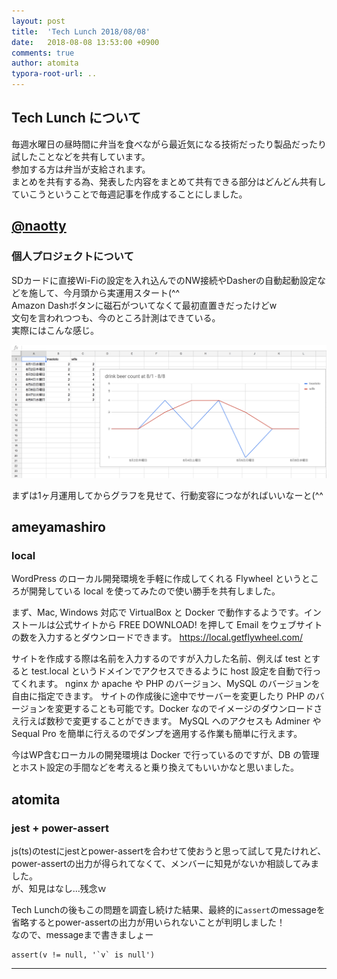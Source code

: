 ```yaml
---
layout: post
title:  'Tech Lunch 2018/08/08'
date:   2018-08-08 13:53:00 +0900
comments: true
author: atomita
typora-root-url: ..
---
```


## Tech Lunch について

毎週水曜日の昼時間に弁当を食べながら最近気になる技術だったり製品だったり試したことなどを共有しています。  
参加する方は弁当が支給されます。  
まとめを共有する為、発表した内容をまとめて共有できる部分はどんどん共有していこうということで毎週記事を作成することにしました。  

## [@naotty](https://github.com/naotty)
### 個人プロジェクトについて
SDカードに直接Wi-Fiの設定を入れ込んでのNW接続やDasherの自動起動設定などを施して、今月頭から実運用スタート(^^  
Amazon Dashボタンに磁石がついてなくて最初直置きだったけどw  
文句を言われつつも、今のところ計測はできている。  
実際にはこんな感じ。  

![06DBE641E2ADA9774BB8F384FCC54BCD.png](/images/2018/08/06DBE641E2ADA9774BB8F384FCC54BCD.png)

まずは1ヶ月運用してからグラフを見せて、行動変容につながればいいなーと(^^


## ameyamashiro

### local

WordPress のローカル開発環境を手軽に作成してくれる Flywheel というところが開発している local を使ってみたので使い勝手を共有しました。

まず、Mac, Windows 対応で VirtualBox と Docker で動作するようです。インストールは公式サイトから FREE DOWNLOAD! を押して Email をウェブサイトの数を入力するとダウンロードできます。
https://local.getflywheel.com/

サイトを作成する際は名前を入力するのですが入力した名前、例えば test とすると test.local というドメインでアクセスできるように host 設定を自動で行ってくれます。
nginx か apache や PHP のバージョン、MySQL のバージョンを自由に指定できます。
サイトの作成後に途中でサーバーを変更したり PHP のバージョンを変更することも可能です。Docker なのでイメージのダウンロードさえ行えば数秒で変更することができます。
MySQL へのアクセスも Adminer や Sequal Pro を簡単に行えるのでダンプを適用する作業も簡単に行えます。

今はWP含むローカルの開発環境は Docker で行っているのですが、DB の管理とホスト設定の手間などを考えると乗り換えてもいいかなと思いました。


## atomita

### jest + power-assert

js(ts)のtestにjestとpower-assertを合わせて使おうと思って試して見たけれど、power-assertの出力が得られてなくて、メンバーに知見がないか相談してみました。  
が、知見はなし...残念ｗ

Tech Lunchの後もこの問題を調査し続けた結果、最終的に`assert`のmessageを省略するとpower-assertの出力が用いられないことが判明しました！  
なので、messageまで書きましょー

```
assert(v != null, '`v` is null')
```

----
